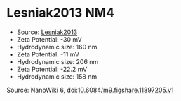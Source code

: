 <a name="material" />

# Lesniak2013 NM4
<script type="application/ld+json">
  {
    "@context": "https://schema.org/",
    "@type": "ChemicalSubstance",
    "@id": "https://egonw.github.io/nanowiki/nanowiki299.html#material",
    "http://purl.org/dc/terms/conformsTo":
      {
        "@type": "CreativeWork",
        "@id": "https://bioschemas.org/profiles/ChemicalSubstance/0.4-RELEASE/"
      },
    "identfier": "299",
    "name": "Lesniak2013 NM4",
    "url": "https://egonw.github.io/nanowiki/nanowiki299.html#material",
    "sameAs": "http://127.0.0.1/mediawiki/index.php/Special:URIResolver/Lesniak2013_NM4"
  }
</script>


* Source: [Lesniak2013](articleLesniak2013.md)
* Zeta Potential: -30 mV
* Hydrodynamic size: 160 nm
* Zeta Potential: -11 mV
* Hydrodynamic size: 206 nm
* Zeta Potential: -22.2 mV
* Hydrodynamic size: 158 nm


Source: NanoWiki 6, doi:[10.6084/m9.figshare.11897205.v1](https://doi.org/10.6084/m9.figshare.11897205.v1)
